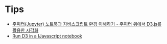 # Tips
- [주피터(Jupyter) 노트북과 자바스크립트 환경 이해하기 - 주피터 위에서 D3.js를 활용한 시각화](http://blog.nacyot.com/articles/2015-05-21-d3js-in-jupyter/)
- [Run D3 in a IJavascript notebook](https://kyso.io/fil/map)
